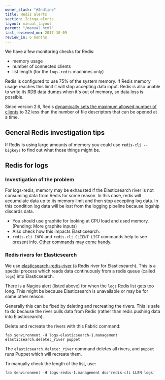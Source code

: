 ```yaml
---
owner_slack: "#2ndline"
title: Redis alerts
section: Icinga alerts
layout: manual_layout
parent: "/manual.html"
last_reviewed_on: 2017-10-09
review_in: 6 months
---
```


We have a few monitoring checks for Redis:

-  memory usage
-  number of connected clients
-  list length (for the `logs-redis` machines only)

Redis is configured to use 75% of the system memory. If Redis memory usage
reaches this limit it will stop accepting data input. Redis is also unable to
write its RDB data dumps when it's out of memory, so data loss is possible.

Since version 2.6, Redis [dynamically sets the maximum allowed number of
clients](http://redis.io/topics/clients) to 32 less than the number of file
descriptors that can be opened at a time.

## General Redis investigation tips

If Redis is using large amounts of memory you could use ``redis-cli --bigkeys``
to find out what those things might be.

## Redis for logs

### Investigation of the problem

For logs-redis, memory may be exhausted if the Elasticsearch river is not
consuming data from Redis for some reason. In this case, redis will accumulate
data up to its memory limit and then stop accepting log data. In this
condition log data will be lost from the logging pipeline because logship
discards data.

-  You should use graphite for looking at CPU load and used memory.
   (Pending: More graphite inputs)
-  Also check how this impacts Elasticsearch.
-  `redis-cli INFO` and `redis-cli CLIENT LIST` commands help to
   see present info. [Other commands may come handy](http://redis.io/commands).

### Redis rivers for Elasticsearch

We use [elasticsearch-redis-river](https://github.com/leeadkins/elasticsearch-redis-river)
(a Redis river for Elasticsearch). This is a special process which reads data continuously from a redis queue (called `logs`) into Elasticsearch.

There is a Nagios alert (listed above) for when the `logs` Redis list gets
too long. This might be because Elasticsearch is unavailable or may be for
some other reason.

Generally this can be fixed by deleting and recreating the rivers. This is safe to do because the river pulls data from Redis (rather than redis pushing data into Elasticsearch).

Delete and recreate the rivers with this Fabric command:

```
fab $environment -H logs-elasticsearch-1.management elasticsearch.delete:_river puppet
```

The `elasticsearch.delete:_river` command deletes all rivers, and `puppet`
runs Puppet which will recreate them.

To manually check the length of the list, use:

```
fab $environment -H logs-redis-1.management do:'redis-cli LLEN logs'
```
